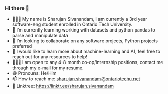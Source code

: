 ### Hi there 👋

<!--
**SharuSiv/SharuSiv** is a ✨ _special_ ✨ repository because its `README.md` (this file) appears on your GitHub profile.

Here are some ideas to get you started:

- 🌱 I’m currently learning ...
- 👯 I’m looking to collaborate on any software projects, Python projects preferred
- 🤔 I’m looking for help with
- 💬 Ask me about ...
- 📫 How to reach me: ...
- 😄 Pronouns: ...
- ⚡ Fun fact: ...
-->

* 👨🏽‍🎓 My name is Sharujan Sivanandam, I am currently a 3rd year software-eng student enrolled in Ontario Tech University. 
* 🌱 I’m currently learning working with datasets and python pandas to parse and manipulate data
* 👯 I’m looking to collaborate on any software projects, Python projects preferred
* 🤖 I would like to learn more about machine-learning and AI, feel free to reach out for any resources to help!
* 👨🏽‍💻 I am open to any 4-8 month co-op/internship positions, contact me through my e-mail for my resume.
* 😄 Pronouns: He/Him
* 📫 How to reach me: sharujan.sivanandam@ontariotechu.net
* 🌲 Linktree: https://linktr.ee/sharujan.sivanandam
